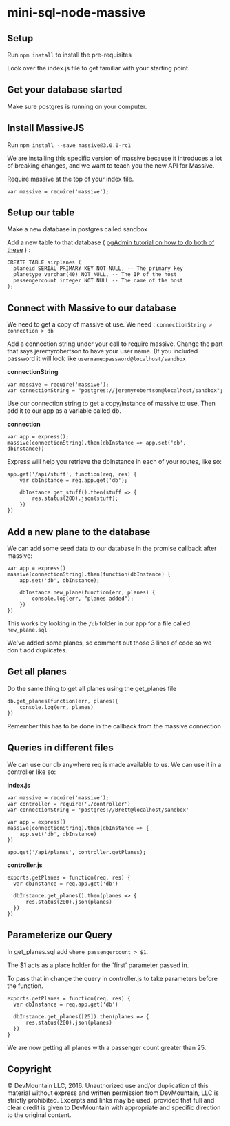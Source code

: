 # mini-sql-node-massive

## Setup

Run `npm install` to install the pre-requisites

Look over the index.js file to get familiar with your starting point.

## Get your database started

Make sure postgres is running on your computer.

## Install MassiveJS

Run `npm install --save massive@3.0.0-rc1`

We are installing this specific version of massive because it introduces a lot of breaking changes, and we want to teach you the new API for Massive.

Require massive at the top of your index file.

`var massive = require('massive');`

## Setup our table

Make a new database in postgres called sandbox

Add a new table to that database ( [pgAdmin tutorial on how to do both of these](https://www.youtube.com/watch?v=1wvDVBjNDys) ) :

```
CREATE TABLE airplanes (
  planeid SERIAL PRIMARY KEY NOT NULL, -- The primary key
  planetype varchar(40) NOT NULL, -- The IP of the host
  passengercount integer NOT NULL -- The name of the host
);
```


## Connect with Massive to our database

We need to get a copy of massive ot use.  We need : `connectionString > connection > db`

Add a connection string under your call to require massive.  Change the part that says jeremyrobertson to have your user name.  (If you included password it will look like `username:password@localhost/sandbox`

__connectionString__
```
var massive = require('massive');
var connectionString = "postgres://jeremyrobertson@localhost/sandbox";
```

Use our connection string to get a copy/instance of massive to use.  Then add it to our app as a variable called db.

__connection__
```
var app = express();
massive(connectionString).then(dbInstance => app.set('db', dbInstance))
```

Express will help you retrieve the dbInstance in each of your routes, like so:

```
app.get('/api/stuff', function(req, res) {
    var dbInstance = req.app.get('db');

    dbInstance.get_stuff().then(stuff => {
        res.status(200).json(stuff);
    })
})
```

## Add a new plane to the database

We can add some seed data to our database in the promise callback after massive:

```
var app = express()
massive(connectionString).then(function(dbInstance) {
    app.set('db', dbInstance);

    dbInstance.new_plane(function(err, planes) {
        console.log(err, "planes added");
    })
})
```

This works by looking in the `/db` folder in our app for a file called `new_plane.sql`

We've added some planes, so comment out those 3 lines of code so we don't add duplicates.


## Get all planes

Do the same thing to get all planes using the get_planes file

```
db.get_planes(function(err, planes){
    console.log(err, planes)
})
```

Remember this has to be done in the callback from the massive connection

## Queries in different files

We can use our db anywhere req is made available to us. We can use it in a controller like so:

__index.js__


```
var massive = require('massive');
var controller = require('./controller')
var connectionString = 'postgres://Brett@localhost/sandbox'

var app = express()
massive(connectionString).then(dbInstance => {
    app.set('db', dbInstance)
})

app.get('/api/planes', controller.getPlanes);

```

__controller.js__
```
exports.getPlanes = function(req, res) {
  var dbInstance = req.app.get('db')

  dbInstance.get_planes().then(planes => {
      res.status(200).json(planes)
  })
})
```


## Parameterize our Query

In get_planes.sql add `where passengercount > $1`.

The $1 acts as a place holder for the 'first' parameter passed in.

To pass that in change the query in controller.js to take parameters before the function.

```
exports.getPlanes = function(req, res) {
  var dbInstance = req.app.get('db')

  dbInstance.get_planes([25]).then(planes => {
      res.status(200).json(planes)
  })
}
```        

We are now getting all planes with a passenger count greater than 25.


## Copyright

© DevMountain LLC, 2016. Unauthorized use and/or duplication of this material without express and written permission from DevMountain, LLC is strictly prohibited. Excerpts and links may be used, provided that full and clear credit is given to DevMountain with appropriate and specific direction to the original content.
